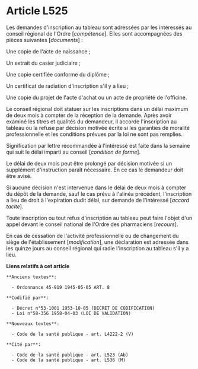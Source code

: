 # Article L525

Les demandes d'inscription au tableau sont adressées par les intéressés au conseil régional de l'Ordre [*compétence*]. Elles
sont accompagnées des pièces suivantes [*documents*] :

Une copie de l'acte de naissance ;

Un extrait du casier judiciaire ;

Une copie certifiée conforme du diplôme ;

Un certificat de radiation d'inscription s'il y a lieu ;

Une copie du projet de l'acte d'achat ou un acte de propriété de l'officine.

Le conseil régional doit statuer sur les inscriptions dans un délai maximum de deux mois à compter de la réception de la
demande. Après avoir examiné les titres et qualités du demandeur, il accorde l'inscription au tableau ou la refuse par
décision motivée écrite si les garanties de moralité professionnelle et les conditions prévues par la loi ne sont pas
remplies.

Signification par lettre recommandée à l'intéressé est faite dans la semaine qui suit le délai imparti au conseil [*condition
de forme*].

Le délai de deux mois peut être prolongé par décision motivée si un supplément d'instruction paraît nécessaire. En ce cas le
demandeur doit être avisé.

Si aucune décision n'est intervenue dans le délai de deux mois à compter du dépôt de la demande, sauf le cas prévu à l'alinéa
précédent, l'inscription a lieu de droit à l'expiration dudit délai, sur demande de l'intéressé [*accord tacite*].

Toute inscription ou tout refus d'inscription au tableau peut faire l'objet d'un appel devant le conseil national de l'Ordre
des pharmaciens [*recours*].

En cas de cessation de l'activité professionnelle ou de changement du siège de l'établissement [*modification*], une
déclaration est adressée dans les quinze jours au conseil régional qui radie l'inscription au tableau s'il y a lieu.

**Liens relatifs à cet article**

	**Anciens textes**:

	  - Ordonnance 45-919 1945-05-05 ART. 8

	**Codifié par**:

	  - Décret n°53-1001 1953-10-05 (DECRET DE CODIFICATION)
	  - Loi n°58-356 1958-04-03 (LOI DE VALIDATION)

	**Nouveaux textes**:

	  - Code de la santé publique - art. L4222-2 (V)

	**Cité par**:

	  - Code de la santé publique - art. L523 (Ab)
	  - Code de la santé publique - art. L536 (M)
